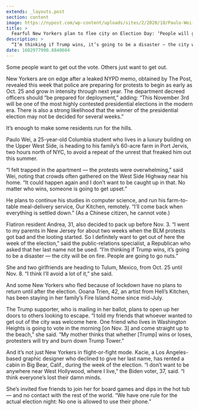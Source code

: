 ```yaml
--- 
extends: _layouts.post 
section: content 
image: https://nypost.com/wp-content/uploads/sites/2/2020/10/Paulo-Wei-1.jpg?quality=90&strip=all&w=1200 
title: > 
  Fearful New Yorkers plan to flee city on Election Day: ‘People will go nuts’ 
description: > 
  “I’m thinking if Trump wins, it’s going to be a disaster — the city will be on fire.And some New Yorkers who fled because of lockdown have no plans to return until after the election.The Trump supporter, who is mailing in her ballot, plans to open up her doors to others looking to escape.“My mother thinks that whether [Trump] wins or loses, protesters will try and burn down Trump Tower.”And it’s not just New Yorkers in flight-or-fight mode.“We have one rule for the actual election night: No one is allowed to use their phone.” 
date: 1602977990.8840604 
--- 
```

Some people want to get out the vote. Others just want to get out.

New Yorkers are on edge after a leaked NYPD memo, obtained by The Post, revealed this week that police are preparing for protests to begin as early as Oct. 25 and grow in intensity through next year. The department decreed officers should “be prepared for deployment,” adding: “This November 3rd will be one of the most highly contested presidential elections in the modern era. There is also a strong likelihood that the winner of the presidential election may not be decided for several weeks.”

It’s enough to make some residents run for the hills.

Paulo Wei, a 25-year-old Columbia student who lives in a luxury building on the Upper West Side, is heading to his family’s 60-acre farm in Port Jervis, two hours north of NYC, to avoid a repeat of the unrest that freaked him out this summer.

“I felt trapped in the apartment — the protests were overwhelming,” said Wei, noting that crowds often gathered on the West Side Highway near his home. “It could happen again and I don’t want to be caught up in that. No matter who wins, someone is going to get upset.”

He plans to continue his studies in computer science, and run his farm-to-table meal-delivery service, Our Kitchen, remotely. “I’ll come back when everything is settled down.” (As a Chinese citizen, he cannot vote.)

Flatiron resident Andrea, 31, also decided to pack up before Nov. 3. “I went to my parents in New Jersey for about two weeks when the BLM protests got bad and the looting started. So I definitely want to get out of here the week of the election,” said the public-relations specialist, a Republican who asked that her last name not be used. “I’m thinking if Trump wins, it’s going to be a disaster — the city will be on fire. People are going to go nuts.”

She and two girlfriends are heading to Tulum, Mexico, from Oct. 25 until Nov. 8. “I think I’ll avoid a lot of it,” she said.

And some New Yorkers who fled because of lockdown have no plans to return until after the election. Ooana Trien, 42, an artist from Hell’s Kitchen, has been staying in her family’s Fire Island home since mid-July.

The Trump supporter, who is mailing in her ballot, plans to open up her doors to others looking to escape. “I told my friends that whoever wanted to get out of the city was welcome here. One friend who lives in Washington Heights is going to vote in the morning [on Nov. 3] and come straight up to the beach,” she said. “My mother thinks that whether [Trump] wins or loses, protesters will try and burn down Trump Tower.”

And it’s not just New Yorkers in flight-or-fight mode. Kacie, a Los Angeles-based graphic designer who declined to give her last name, has rented a cabin in Big Bear, Calif., during the week of the election. “I don’t want to be anywhere near West Hollywood, where I live,” the Biden voter, 37, said. “I think everyone’s lost their damn minds.

She’s invited five friends to join her for board games and dips in the hot tub — and no contact with the rest of the world. “We have one rule for the actual election night: No one is allowed to use their phone.”